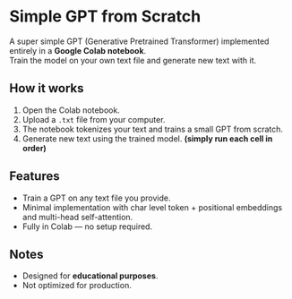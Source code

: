 # Simple GPT from Scratch

A super simple GPT (Generative Pretrained Transformer) implemented entirely in a **Google Colab notebook**.  
Train the model on your own text file and generate new text with it.

## How it works
1. Open the Colab notebook.
2. Upload a `.txt` file from your computer.
3. The notebook tokenizes your text and trains a small GPT from scratch.
4. Generate new text using the trained model.
   **(simply run each cell in order)**

## Features
- Train a GPT on any text file you provide.
- Minimal implementation with char level token + positional embeddings and multi-head self-attention.
- Fully in Colab — no setup required.

## Notes
- Designed for **educational purposes**.
- Not optimized for production.

